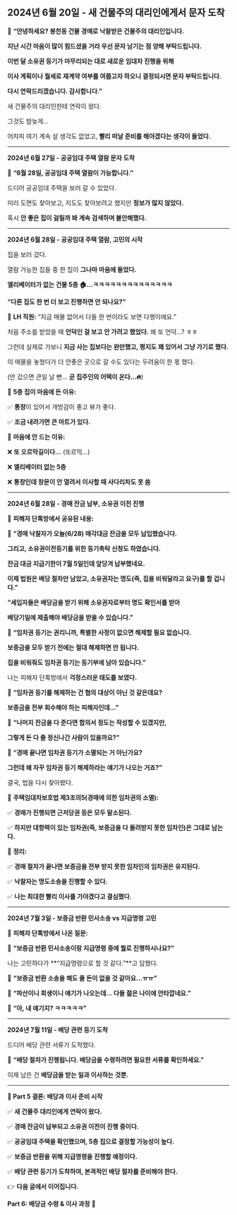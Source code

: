 ## **2024년 6월 20일 - 새 건물주의 대리인에게서 문자 도착**

  

📩 **“안녕하세요? 봉천동 건물 경매로 낙찰받은 건물주의 대리인입니다.**

**지난 시간 마음이 많이 힘드셨을 거라 우선 문자 남기는 점 양해 부탁드립니다.**

**이번 달 소유권 등기가 마무리되는 대로 새로운 임대차 진행을 위해**

**이사 계획이나 월세로 재계약 여부를 여쭙고자 하오니 결정되시면 문자 부탁드립니다.**

**다시 연락드리겠습니다. 감사합니다.”**

  

새 건물주의 대리인한테 연락이 왔다.

그것도 밤늦게...

어차피 여기 계속 살 생각도 없었고, **빨리 떠날 준비를 해야겠다는 생각이 들었다.**


---

**2024년 6월 27일 - 공공임대 주택 열람 문자 도착**

  

📩 **“6월 28일, 공공임대 주택 열람이 가능합니다.”**

  

드디어 공공임대 주택을 보러 갈 수 있었다.

미리 도면도 찾아보고, 지도도 찾아보려고 했지만 **정보가 많지 않았다.**

  

혹시 **안 좋은 집이 걸릴까 봐 계속 검색하며 불안해했다.**

---

**2024년 6월 28일 - 공공임대 주택 열람, 고민의 시작**

  

집을 보러 갔다.

  

열람 가능한 집들 중 한 집이 **그나마 마음에 들었다.**

**엘리베이터가 없는 건물 5층 🏠…ㅋㅋㅋㅋㅋㅋㅋㅋㅋㅋㅋㅋㅋㅋ**

  

**“다른 집도 한 번 더 보고 진행하면 안 되나요?”**

  

👤 **LH 직원:** “지금 매물 없어서 다들 한 번이라도 보면 다행이에요.”

  

처음 주소를 받았을 때 **언덕인 걸 보고 안 가려고 했었다.** 왜 또 언덕...? ㅎㅎ

그런데 실제로 가보니 **지금 사는 집보다는 완만했고, 평지도 꽤 있어서 그냥 가기로 했다.**

 이 매물을 놓쳤다가 더 안좋은 곳으로 갈 수도 있다는 두려움이 한 몫 했다. 
 
(안 갔으면 큰일 날 뻔... **곧 집주인의 어택이 온다…🔥**)

  

📌 **5층 집이 마음에 든 이유:**

✅ **통창**이 있어서 개방감이 좋고 뷰가 좋다.

✅ **조금 내려가면 큰 마트가 있다.**

  

📌 **마음에 안 드는 이유:**

❌ **또 오르막길이다…** (또르막…)

❌ **엘리베이터 없는 5층**

❌ **통창인데 창문이 안 열려서 이사할 때 사다리차도 못 씀**

---

**2024년 6월 28일 - 경매 잔금 납부, 소유권 이전 진행**

  

📌 **피해자 단톡방에서 공유된 내용:**

  

💬 **“경매 낙찰자가 오늘(6/28) 매각대금 잔금을 모두 납입했습니다.**

**그리고, 소유권이전등기를 위한 등기촉탁 신청도 하였습니다.**

**잔금 대금 지급기한이 7월 5일인데 앞당겨 납부했네요.**

**이제 법원은 배당 절차만 남았고, 소유권자는 명도(즉, 집을 비워달라고 요구)를 할 겁니다.”**

 **“세입자들은 배당금을 받기 위해 소유권자로부터 명도 확인서를 받아**

**배당기일에 제출해야 배당금을 받을 수 있습니다.”**
  

💬 **“임차권 등기는 권리니까, 특별한 사정이 없으면 해제할 필요 없습니다.**

**보증금을 모두 받기 전에는 절대 해제하면 안 됩니다.**

**집을 비워줘도 임차권 등기는 등기부에 남아 있습니다.”**

  

나는 피해자 단톡방에서 **걱정스러운 태도를 보였다.**

  

💬 **“임차권 등기를 해제하는 건 협의 대상이 아닌 것 같은데요?**

**보증금을 전부 회수해야 하는 피해자인데…”**

  

💬 **“나머지 잔금을 다 준다면 합의서 정도는 작성할 수 있겠지만,**

**그렇게 돈 다 줄 정신나간 사람이 있을까요?”**

  

💬 **“경매 끝나면 임차권 등기가 소멸되는 거 아닌가요?**

**그런데 왜 자꾸 임차권 등기 해제하라는 얘기가 나오는 거죠?”**

  

결국, 법을 다시 찾아봤다.

  

📌 **주택임대차보호법 제3조의5(경매에 의한 임차권의 소멸):**

✅ **경매가 진행되면 근저당권 등은 모두 말소된다.**

✅ **하지만 대항력이 있는 임차권(즉, 보증금을 다 돌려받지 못한 임차인)은 그대로 남는다.**

  

📌 **정리:**

✅ **경매 절차가 끝나면 보증금을 전부 받지 못한 임차인의 임차권은 유지된다.**

✅ **낙찰자는 명도소송을 진행할 수 있다.**

✅ **나는 최대한 빨리 이사를 가야겠다고 결심했다.**

---

**2024년 7월 3일 - 보증금 반환 민사소송 vs 지급명령 고민**

  

📌 **피해자 단톡방에서 나온 질문:**

  

💬 **“보증금 반환 민사소송이랑 지급명령 중에 뭘로 진행하시나요?”**

  

나는 고민하다가 **“지급명령으로 할 것 같다.”**고 답했다.

  

💬 **“보증금 반환 소송을 해도 줄 돈이 없을 것 같아요…ㅠㅠ”**

  

💬 **“파산이니 회생이니 얘기가 나오는데… 다들 젊은 나이에 안타깝네요.”**

  

💬 **“아, 내 얘기지? ㅋㅋㅋㅋㅋ”**

---

**2024년 7월 11일 - 배당 관련 등기 도착**

  

드디어 배당 관련 서류가 도착했다.

  

📩 **“배당 절차가 진행됩니다. 배당금을 수령하려면 필요한 서류를 확인하세요.”**

  

이제 남은 건 **배당금을 받는 일과 이사하는 것뿐.**

---

**📌 Part 5 결론: 배당과 이사 준비 시작**

  

✅ **새 건물주 대리인에게 연락이 왔다.**

✅ **경매 잔금이 납부되고 소유권 이전이 진행 중이다.**

✅ **공공임대 주택을 확인했으며, 5층 집으로 결정할 가능성이 높다.**

✅ **보증금 반환을 위해 지급명령을 진행할 예정이다.**

✅ **배당 관련 등기가 도착하여, 본격적인 배당 절차를 준비해야 한다.**

  

👉 **다음 글에서 이어집니다.**

**Part 6: 배당금 수령 & 이사 과정** 🚚